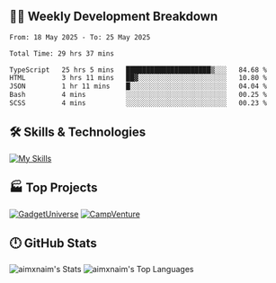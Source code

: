 

## 🧑‍💻 Weekly Development Breakdown

<!--START_SECTION:waka-->

```txt
From: 18 May 2025 - To: 25 May 2025

Total Time: 29 hrs 37 mins

TypeScript   25 hrs 5 mins   █████████████████████▒░░░   84.68 %
HTML         3 hrs 11 mins   ██▓░░░░░░░░░░░░░░░░░░░░░░   10.80 %
JSON         1 hr 11 mins    █░░░░░░░░░░░░░░░░░░░░░░░░   04.04 %
Bash         4 mins          ░░░░░░░░░░░░░░░░░░░░░░░░░   00.25 %
SCSS         4 mins          ░░░░░░░░░░░░░░░░░░░░░░░░░   00.23 %
```

<!--END_SECTION:waka-->

## 🛠️ Skills & Technologies

[![My Skills](https://skillicons.dev/icons?i=angular,react,docker,mongodb,nodejs,express,github,bootstrap,prisma,postman,postgres&perline=8)](https://skillicons.dev)

## 🏭 Top Projects

[![GadgetUniverse](https://github-readme-stats.vercel.app/api/pin/?username=aimxnaim&repo=GadgetUniverse&theme=dark)](https://github.com/aimxnaim/GadgetUniverse)
[![CampVenture](https://github-readme-stats.vercel.app/api/pin/?username=aimxnaim&repo=CampVenture&theme=dark)](https://github.com/aimxnaim/CampVenture)

## 🕛 GitHub Stats

![aimxnaim's Stats](https://github-readme-stats.vercel.app/api?username=aimxnaim&theme=tokyonight&show_icons=true&hide_border=true&count_private=true)
![aimxnaim's Top Languages](https://github-readme-stats.vercel.app/api/top-langs/?username=aimxnaim&theme=tokyonight&show_icons=true&hide_border=true&layout=compact)




